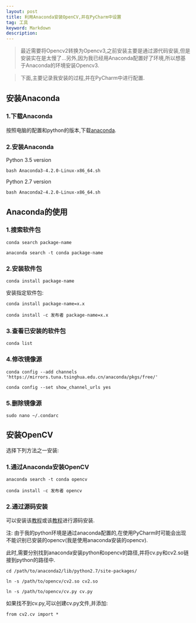 ```yaml
---
layout: post
title: 利用Anaconda安装OpenCV,并在PyCharm中设置
tag: 工具
keyword: Markdown
description:
---
```


> 最近需要将Opencv2转换为Opencv3,之前安装主要是通过源代码安装,但是安装实在是太慢了...另外,因为我已经用Anaconda配置好了环境,所以想基于Anaconda的环境安装Opencv3.

> 下面,主要记录我安装的过程,并在PyCharm中进行配置.

## 安装Anaconda

### 1.下载Anaconda

按照电脑的配置和python的版本,下载[anaconda][1].

### 2.安装Anaconda

Python 3.5 version

    bash Anaconda3-4.2.0-Linux-x86_64.sh 

Python 2.7 version
 
    bash Anaconda2-4.2.0-Linux-x86_64.sh 

## Anaconda的使用

### 1.搜索软件包

    conda search package-name

    anaconda search -t conda package-name

### 2.安装软件包

    conda install package-name

安装指定软件包:

    conda install package-name=x.x

    conda install -c 发布者 package-name=x.x

### 3.查看已安装的软件包

    conda list

### 4.修改镜像源

    conda config --add channels 'https://mirrors.tuna.tsinghua.edu.cn/anaconda/pkgs/free/'

    conda config --set show_channel_urls yes

### 5.删除镜像源

    sudo nano ~/.condarc

## 安装OpenCV

选择下列方法之一安装:

### 1.通过Anaconda安装OpenCV

    anaconda search -t conda opencv

    conda install -c 发布者 opencv

### 2.通过源码安装

可以安装该[教程][2]或该[教程][3]进行源码安装.

注: 由于我的python环境是通过anaconda配置的,在使用PyCharm时可能会出现不能识别已安装的opencv(我是使用anaconda安装的opencv).

此时,需要分别找到anaconda安装python和opencv的路径,并将cv.py和cv2.so链接到python的路径中.

    cd /path/to/anaconda2/lib/python2.7/site-packages/

    ln -s /path/to/opencv/cv2.so cv2.so

    ln -s /path/to/opencv/cv.py cv.py

如果找不到cv.py,可以创建cv.py文件,并添加:
 
    from cv2.cv import *




[1]: https://www.continuum.io/downloads
[2]: http://www.pyimagesearch.com/2015/06/22/install-opencv-3-0-and-python-2-7-on-ubuntu/
[3]: https://github.com/jayrambhia/Install-OpenCV

